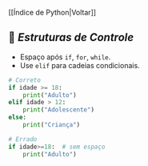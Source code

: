 [[Índice de Python|Voltar]]

## 📌 *Estruturas de Controle*

- Espaço após `if`, `for`, `while`.
- Use `elif` para cadeias condicionais.

```python
# Correto
if idade >= 18:
    print("Adulto")
elif idade > 12:
    print("Adolescente")
else:
    print("Criança")

# Errado
if idade>=18:  # sem espaço
    print("Adulto")
```

